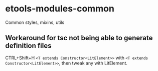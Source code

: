 # etools-modules-common

Common styles, mixins, utils

## Workaround for tsc not being able to generate definition files

CTRL+Shift+H `<T extends Constructor<LitElement>>` with `<T extends Constructor<LitElement>>`, then tweak any with LitElement.

